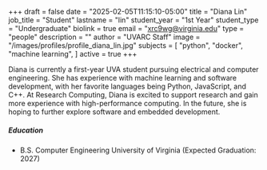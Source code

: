 +++
draft = false
date = "2025-02-05T11:15:10-05:00"
title = "Diana Lin"
job_title = "Student"
lastname = "lin"
student_year = "1st Year"
student_type = "Undergraduate"
biolink = true
email = "xrc9wg@virginia.edu"
type = "people"
description = ""
author = "UVARC Staff"
image = "/images/profiles/profile_diana_lin.jpg"
subjects = [
  "python",
  "docker",
  "machine learning",
]
active = true
+++

Diana is currently a first-year UVA student pursuing electrical and computer engineering. She has experience with machine learning and software development, with her favorite languages being Python, JavaScript, and C++. At Research Computing, Diana is excited to support research and gain more experience with high-performance computing. In the future, she is hoping to further explore software and embedded development.

##### Education

- B.S. Computer Engineering
University of Virginia (Expected Graduation: 2027)
